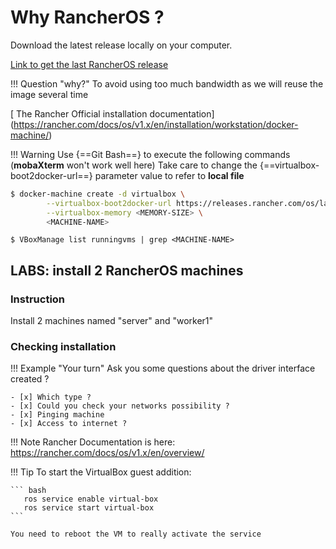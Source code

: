 # Why RancherOS ?

Download the latest release locally on your computer.

[ Link to get the last RancherOS release](https://releases.rancher.com/os/latest/rancheros.iso)

!!! Question "why?"
    To avoid using too much bandwidth as we will reuse the image several time

[ The Rancher Official installation documentation] (https://rancher.com/docs/os/v1.x/en/installation/workstation/docker-machine/)

!!! Warning
    Use {==Git Bash==} to execute the following commands (**mobaXterm** won't work well here)
    Take care to change the {==virtualbox-boot2docker-url==} parameter value to refer to **local file**

``` bash
$ docker-machine create -d virtualbox \
        --virtualbox-boot2docker-url https://releases.rancher.com/os/latest/rancheros.iso \
        --virtualbox-memory <MEMORY-SIZE> \
        <MACHINE-NAME>
```

```
$ VBoxManage list runningvms | grep <MACHINE-NAME>
```     

## LABS: install 2 RancherOS machines

### Instruction
Install 2 machines named "server" and "worker1"

### Checking installation

!!! Example "Your turn"
    Ask you some questions about the driver interface created ?

    - [x] Which type ?
    - [x] Could you check your networks possibility ?
    - [x] Pinging machine
    - [x] Access to internet ?

!!! Note
    Rancher Documentation is here: https://rancher.com/docs/os/v1.x/en/overview/

!!! Tip
    To start the VirtualBox guest addition:

    ``` bash
       ros service enable virtual-box 
       ros service start virtual-box
    ```

    You need to reboot the VM to really activate the service